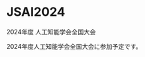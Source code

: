 # JSAI2024
2024年度 人工知能学会全国大会

2024年度人工知能学会全国大会に参加予定です。
<a href="https://confit.atlas.jp/guide/event/jsai2024/subject/4A1-GS-6-02/tables?cryptoId="></a>
